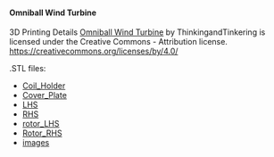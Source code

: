 #### Omniball Wind Turbine

3D Printing Details
[Omniball Wind Turbine](https://www.thingiverse.com/thing:6207151)
by ThinkingandTinkering is licensed under the Creative Commons - Attribution license.
https://creativecommons.org/licenses/by/4.0/

.STL files:
* [Coil_Holder]()
* [Cover_Plate]()
* [LHS]()
* [RHS]()
* [rotor_LHS]()
* [Rotor_RHS]()
* [images]()
